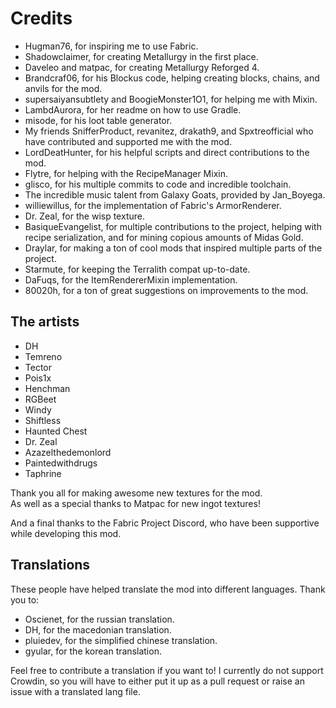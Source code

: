 # Credits

- Hugman76, for inspiring me to use Fabric.  
- Shadowclaimer, for creating Metallurgy in the first place.  
- Daveleo and matpac, for creating Metallurgy Reforged 4.  
- Brandcraf06, for his Blockus code, helping creating blocks, chains, and anvils for the mod.  
- supersaiyansubtlety and BoogieMonster1O1, for helping me with Mixin.  
- LambdAurora, for her readme on how to use Gradle.  
- misode, for his loot table generator.  
- My friends SnifferProduct, revanitez, drakath9, and Spxtreofficial who have contributed and supported me with the mod.  
- LordDeatHunter, for his helpful scripts and direct contributions to the mod.  
- Flytre, for helping with the RecipeManager Mixin.  
- glisco, for his multiple commits to code and incredible toolchain.  
- The incredible music talent from Galaxy Goats, provided by Jan_Boyega.  
- williewillus, for the implementation of Fabric's ArmorRenderer.  
- Dr. Zeal, for the wisp texture.  
- BasiqueEvangelist, for multiple contributions to the project, helping with recipe serialization, and for mining copious amounts of Midas Gold.  
- Draylar, for making a ton of cool mods that inspired multiple parts of the project.  
- Starmute, for keeping the Terralith compat up-to-date.   
- DaFuqs, for the ItemRendererMixin implementation.
- 80020h, for a ton of great suggestions on improvements to the mod.

## **The artists**  
* DH  
* Temreno  
* Tector  
* Pois1x  
* Henchman  
* RGBeet  
* Windy  
* Shiftless  
* Haunted Chest  
* Dr. Zeal  
* Azazelthedemonlord  
* Paintedwithdrugs
* Taphrine

Thank you all for making awesome new textures for the mod.  
As well as a special thanks to Matpac for new ingot textures!  

And a final thanks to the Fabric Project Discord, who have been supportive while developing this mod.  

## Translations
These people have helped translate the mod into different languages. Thank you to:  

* Oscienet, for the russian translation.  
* DH, for the macedonian translation.  
* pluiedev, for the simplified chinese translation.  
* gyular, for the korean translation.  

Feel free to contribute a translation if you want to! 
I currently do not support Crowdin, so you will have to either put it up as a pull request or raise an issue with a translated lang file.